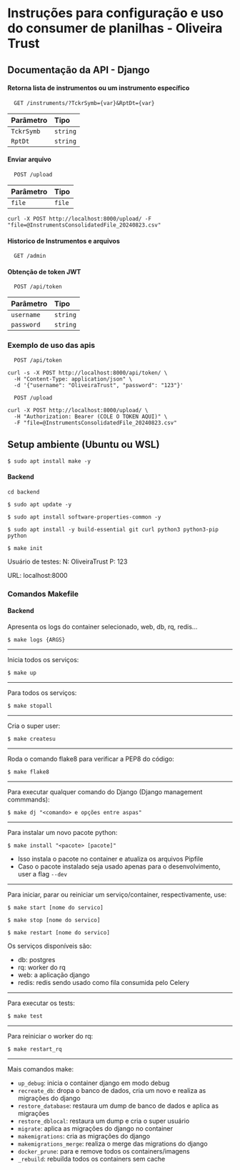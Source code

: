 # Instruções para configuração e uso do consumer de planilhas - Oliveira Trust

## Documentação da API - Django

#### Retorna lista de instrumentos ou um instrumento específico

```
  GET /instruments/?TckrSymb={var}&RptDt={var}
```

| Parâmetro   | Tipo       |
| :---------- | :--------- |
| `TckrSymb` | `string` |
| `RptDt` | `string` |

#### Enviar arquivo

```
  POST /upload
```

| Parâmetro   | Tipo       |
| :---------- | :--------- |
| `file`      | `file` |

```
curl -X POST http://localhost:8000/upload/ -F "file=@InstrumentsConsolidatedFile_20240823.csv"
```

#### Historico de Instrumentos e arquivos

```
  GET /admin
```

#### Obtenção de token JWT

```
  POST /api/token
```

| Parâmetro   | Tipo       |
| :---------- | :--------- |
| `username`      | `string` |
| `password`      | `string` |


### Exemplo de uso das apis

```
  POST /api/token
```
```
curl -s -X POST http://localhost:8000/api/token/ \
  -H "Content-Type: application/json" \
  -d '{"username": "OliveiraTrust", "password": "123"}'
```

```
  POST /upload
```
```
curl -X POST http://localhost:8000/upload/ \
  -H "Authorization: Bearer (COLE O TOKEN AQUI)" \
  -F "file=@InstrumentsConsolidatedFile_20240823.csv"
```

## Setup ambiente (Ubuntu ou WSL)
`$ sudo apt install make -y`
#### Backend
`cd backend`

`$ sudo apt update -y`

`$ sudo apt install software-properties-common -y`

`$ sudo apt install -y build-essential git curl python3 python3-pip python`

`$ make init`

Usuário de testes: N: OliveiraTrust P: 123

URL: localhost:8000

### Comandos Makefile
#### Backend
Apresenta os logs do container selecionado, web, db, rq, redis...

`$ make logs {ARGS}`
___
Inicia todos os serviços:

`$ make up`
___
Para todos os serviços:

`$ make stopall`
___
Cria o super user:


`$ make createsu`
___
Roda o comando flake8 para verificar a PEP8 do código:

`$ make flake8`
___

Para executar qualquer comando do Django (Django management commmands):

`$ make dj "<comando> e opções entre aspas"`
___

Para instalar um novo pacote python:

`$ make install "<pacote> [pacote]"`

* Isso instala o pacote no container e atualiza os arquivos Pipfile
* Caso o pacote instalado seja usado apenas para o desenvolvimento, user a flag `--dev`

___

Para iniciar, parar ou reiniciar um serviço/container, respectivamente, use:

`$ make start [nome do servico]`

`$ make stop [nome do servico]`

`$ make restart [nome do servico]`

Os serviços disponíveis são:

- db: postgres
- rq: worker do rq
- web: a aplicação django
- redis: redis sendo usado como fila consumida pelo Celery
___

Para executar os tests:

`$ make test`

___
Para reiniciar o worker do rq:

`$ make restart_rq`
___
Mais comandos make:
- `up_debug`: inicia o container django em modo debug
- `recreate_db`: dropa o banco de dados, cria um novo e realiza as migrações do django
- `restore_database`: restaura um dump de banco de dados e aplica as migrações
- `restore_dblocal`: restaura um dump e cria o super usuário
- `migrate`: aplica as migrações do django no container
- `makemigrations`: cria as migrações do django
- `makemigrations_merge`: realiza o merge das migrations do django
- `docker_prune`: para e remove todos os containers/imagens
- `_rebuild`: rebuilda todos os containers sem cache
